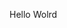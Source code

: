 Hello Wolrd



































































































































































































































































































































































































































































































































































































































































































































































































































































































































































































































































































































































































































































































































































































































































































































































































































































































































































































































































































































































































































































































































































































































































































































































































































































































































































































































































































































































































































































































































































































































































































































































































































































































































































































































































































































































































































































































































































































































































